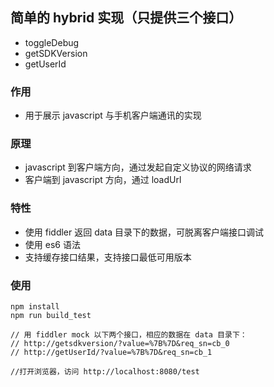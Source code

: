 ## 简单的 hybrid 实现（只提供三个接口）
- toggleDebug
- getSDKVersion
- getUserId

### 作用
- 用于展示 javascript 与手机客户端通讯的实现

### 原理
- javascript 到客户端方向，通过发起自定义协议的网络请求
- 客户端到 javascript 方向，通过 loadUrl

### 特性
- 使用 fiddler 返回 data 目录下的数据，可脱离客户端接口调试
- 使用 es6 语法
- 支持缓存接口结果，支持接口最低可用版本

### 使用
```
npm install
npm run build_test

// 用 fiddler mock 以下两个接口，相应的数据在 data 目录下：
// http://getsdkversion/?value=%7B%7D&req_sn=cb_0
// http://getUserId/?value=%7B%7D&req_sn=cb_1 

//打开浏览器，访问 http://localhost:8080/test
```
